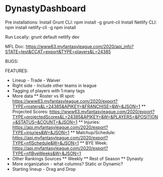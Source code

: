 # DynastyDashboard

Pre installations:
Install Grunt CLI: npm install -g grunt-cli
Install Netlify CLI: npm install netlify-cli -g
npm install

Run Locally:
grunt default
netlify dev

MFL Doc: https://www63.myfantasyleague.com/2020/api_info?STATE=test&CCAT=export&TYPE=players&L=24385

BUGS:

FEATURES:
* Lineup - Trade - Waiver
* Right side - Include other teams in league
* Tagging of players with 1:many tags
* More data
** Roster vs IR spot: https://www63.myfantasyleague.com/2020/export?TYPE=rosters&L=24385&APIKEY=&FRANCHISE=&W=&JSON=1
** Projected Scores: https://www63.myfantasyleague.com/2020/export?TYPE=projectedScores&L=24385&APIKEY=&W=&PLAYERS=&POSITION=&STATUS=&COUNT=&JSON=1
** Injuries: https://api.myfantasyleague.com/2020/export?TYPE=injuries&W=&JSON=1
** Matchup/Schedule: https://api.myfantasyleague.com/2020/export?TYPE=nflSchedule&W=&JSON=1
** BYE Week: https://api.myfantasyleague.com/2020/export?TYPE=nflByeWeeks&W=&JSON=1
* Other Rankings Sources
** Weekly
** Rest of Season
** Dynasty
* More organization - what columns? Static or Dynamic?
* Starting lineup - Drag and Drop